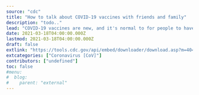 ```yaml
---
source: "cdc"
title: "How to talk about COVID-19 vaccines with friends and family"
description: "todo.."
lead: "COVID-19 vaccines are new, and it's normal to for people to have questions about them. CDC has information about how to talk to your friends and family about COVID-19 vaccines."
date: 2021-03-18T04:00:00.000Z
lastmod: 2021-03-18T04:00:00.000Z
draft: false
extlink: "https://tools.cdc.gov/api/embed/downloader/download.asp?m=404952&c=419417"
extcategories: ["Coronavirus [CoV]"]
contributors: ["undefined"]
toc: false
#menu:
#  blog:
#    parent: "external"
---
```

